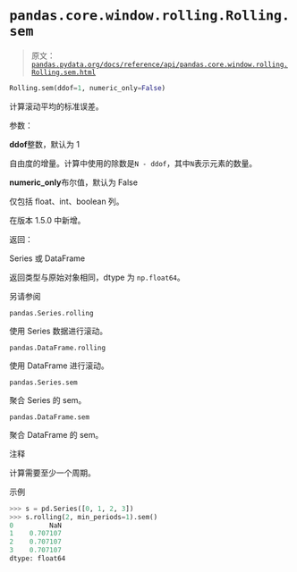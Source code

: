 # `pandas.core.window.rolling.Rolling.sem`

> 原文：[`pandas.pydata.org/docs/reference/api/pandas.core.window.rolling.Rolling.sem.html`](https://pandas.pydata.org/docs/reference/api/pandas.core.window.rolling.Rolling.sem.html)

```py
Rolling.sem(ddof=1, numeric_only=False)
```

计算滚动平均的标准误差。

参数：

**ddof**整数，默认为 1

自由度的增量。计算中使用的除数是`N - ddof`，其中`N`表示元素的数量。

**numeric_only**布尔值，默认为 False

仅包括 float、int、boolean 列。

在版本 1.5.0 中新增。

返回：

Series 或 DataFrame

返回类型与原始对象相同，dtype 为 `np.float64`。

另请参阅

`pandas.Series.rolling`

使用 Series 数据进行滚动。

`pandas.DataFrame.rolling`

使用 DataFrame 进行滚动。

`pandas.Series.sem`

聚合 Series 的 sem。

`pandas.DataFrame.sem`

聚合 DataFrame 的 sem。

注释

计算需要至少一个周期。

示例

```py
>>> s = pd.Series([0, 1, 2, 3])
>>> s.rolling(2, min_periods=1).sem()
0         NaN
1    0.707107
2    0.707107
3    0.707107
dtype: float64 
```
